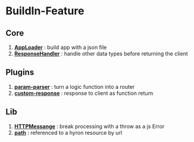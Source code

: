 # BuildIn-Feature

## Core
1.   [**AppLoader**](./appLoader.core.md) : build app with a json file
2.   [**ResponseHandler**](./responseHandler.core.md) : handle other data types before returning the client

## Plugins

1. [**param-parser**](./param-parser.plugins.md) : turn a logic function into a router
2. [**custom-response**](./custom-response.plugins.md) : response to client as function return

## Lib
1. [**HTTPMessange**](./HTTPMessage.lib.md) :  break processing with a throw as a js Error
2. [**path**](./path.lib.md) : referenced to a hyron resource by url